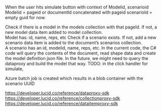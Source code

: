 When the user hits simulate button with context of Modelid, scenarioid
Modelid = pageid or documentId concatenated with pageid
scenarioId = empty guid for now.

Check if there is a model in the models collection with that pageId. If not, a new model data item added to model collection.  
Model has: id, name, reps, etc
Check if a scenario exists. If not, add a new scenario data item is added to the document’s scenarios collection.  
A scenario has an id, modelid, name, reps, etc.
In the current code, the C# code will query the contents of the document, read shape data and create the model definition json file.
In the future, we might need to query the dataproxy and build the model that way.
TODO: in the click handler for simulate,

Azure batch job is created which results in a blob container with the scenario UUID

https://developer.lucid.co/reference/dataproxy-sdk
https://developer.lucid.co/reference/collectionproxy-sdk
https://developer.lucid.co/reference/dataitemproxy-sdk
